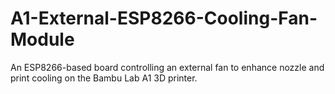 # A1-External-ESP8266-Cooling-Fan-Module
An ESP8266-based board controlling an external fan to enhance nozzle and print cooling on the Bambu Lab A1 3D printer.
